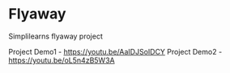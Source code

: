 # Flyaway
Simplilearns flyaway project

Project Demo1 - https://youtu.be/AaIDJSoIDCY
Project Demo2 - https://youtu.be/oL5n4zB5W3A
